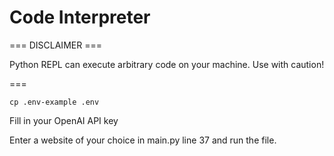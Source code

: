 # Code Interpreter

=== DISCLAIMER ===

Python REPL can execute arbitrary code on your machine. Use with caution!

===

```shell
cp .env-example .env
```

Fill in your OpenAI API key

Enter a website of your choice in main.py line 37 and run the file. 
